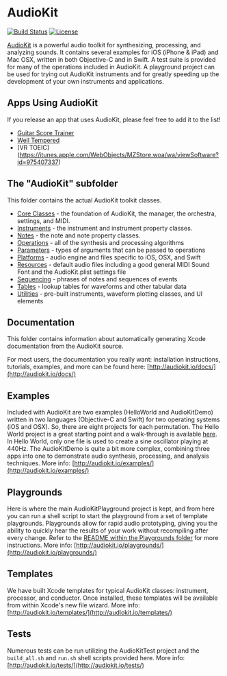 AudioKit
========

[![Build Status](https://travis-ci.org/audiokit/AudioKit.svg?branch=develop)](https://travis-ci.org/audiokit/AudioKit)
[![License](https://img.shields.io/cocoapods/l/AudioKit.svg?style=flat)](http://cocoadocs.org/docsets/AudioKit)


[AudioKit](http://audiokit.io/) is a powerful audio toolkit for synthesizing, processing, and analyzing sounds.  It contains several examples for iOS (iPhone & iPad) and Mac OSX, written in both Objective-C and in Swift.  A test suite is provided for many of the operations included in AudioKit.  A playground project can be used for trying out AudioKit instruments and for greatly speeding up the development of your own instruments and applications.

Apps Using AudioKit
------------------------
If you release an app that uses AudioKit, please feel free to add it to the list!

* [Guitar Score Trainer](https://itunes.apple.com/us/app/guitar-score-trainer-lite/id1008613919?mt=8&ign-mpt=uo%3D4) 
* [Well Tempered](https://itunes.apple.com/us/app/well-tempered/id303514313?mt=8#)
* [VR TOEIC] (https://itunes.apple.com/WebObjects/MZStore.woa/wa/viewSoftware?id=975407337) 

The "AudioKit" subfolder
------------------------
This folder contains the actual AudioKit toolkit classes.

* [Core Classes](http://audiokit.io/core-classes/) - the foundation of AudioKit, the manager, the orchestra, settings, and MIDI.
* [Instruments](http://audiokit.io/instruments/) - the instrument and instrument property classes.
* [Notes](http://audiokit.io/notes/) - the note and note property classes.
* [Operations](http://audiokit.io/operations/) - all of the synthesis and processing algorithms
* [Parameters](http://audiokit.io/parameters/) - types of arguments that can be passed to operations
* [Platforms](http://audiokit.io/platforms/) - audio engine and files specific to iOS, OSX, and Swift
* [Resources](http://audiokit.io/resources/) - default audio files including a good general MIDI Sound Font and the AudioKit.plist settings file
* [Sequencing](http://audiokit.io/sequencing/) -  phrases of notes and sequences of events
* [Tables](http://audiokit.io/tables/) - lookup tables for waveforms and other tabular data
* [Utilities](http://audiokit.io/utilities/) - pre-built instruments, waveform plotting classes, and UI elements

Documentation
-------------
This folder contains information about automatically generating Xcode documentation from the AudioKit source.

For most users, the documentation you really want: installation instructions, tutorials, examples, and more can be found here: [http://audiokit.io/docs/](http://audiokit.io/docs/)

Examples
--------
Included with AudioKit are two examples (HelloWorld and AudioKitDemo) written in two languages (Objective-C and Swift) for two operating systems (iOS and OSX).  So, there are eight projects for each permutation.  The Hello World project is a great starting point and a walk-through is available [here](http://audiokit.io/examples/HelloWorld/).  In Hello World, only one file is used to create a sine oscillator playing at 440Hz.  The AudioKitDemo is quite a bit more complex, combining three apps into one to demonstrate audio synthesis, processing, and analysis techniques.  More info: [http://audiokit.io/examples/](http://audiokit.io/examples/)

Playgrounds
-----------
Here is where the main AudioKitPlayground project is kept, and from here you can run a shell script to start the playground from a set of template playgrounds. Playgrounds allow for rapid audio prototyping, giving you the ability to quickly hear the results of your work without recompiling after every change. Refer to the [README within the Playgrounds folder](https://github.com/audiokit/AudioKit/tree/master/Playgrounds) for more instructions. More info: [http://audiokit.io/playgrounds/](http://audiokit.io/playgrounds/)

Templates
---------
We have built Xcode templates for typical AudioKit classes: instrument, processor, and conductor.  Once installed, these templates will be available from within Xcode's new file wizard.  More info: [http://audiokit.io/templates/](http://audiokit.io/templates/)

Tests
-----
Numerous tests can be run utilizing the AudioKitTest project and the `build_all.sh` and `run.sh` shell scripts provided here.  More info: [http://audiokit.io/tests/](http://audiokit.io/tests/)
